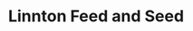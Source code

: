 ---
title: "Linnton Feed and Seed"
url: /portland/linnton-feed-and-seed/
shop: Landwirtschaftlich
---